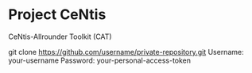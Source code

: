 # Project CeNtis
 CeNtis-Allrounder Toolkit (CAT)

 git clone https://github.com/username/private-repository.git
 Username: your-username
 Password: your-personal-access-token

